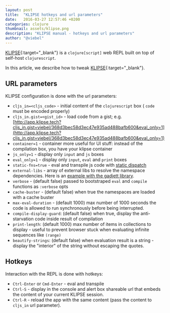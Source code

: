 ```yaml
---
layout: post
title:  "KLIPSE hotkeys and url parameters"
date:   2016-03-27 12:57:46 +0200
categories: clojure
thumbnail: assets/klipse.png
description: "KLIPSE manual - hotkeys and url parameters"
author: "@viebel"
---
```


[KLIPSE][klipse-url]{:target="_blank"} is a `clojure[script]` web REPL built on top of self-host `clojurescript`.

In this article, we describe how to tweak [KLIPSE][klipse-url]{:target="_blank"}.


## URL parameters

KLIPSE configuration is done with the url parameters:


* `cljs_in=<cljs_code>` - initial content of the `clojurescript` box ( `code` must be encoded properly)
* `cljs_in.gist=<gist_id>` - load code from a gist;  e.g. [http://app.klipse.tech?cljs_in.gist=viebel/368d3bec58d3ec47e935ad488bafb600&eval_only=1](http://app.klipse.tech?cljs_in.gist=viebel/368d3bec58d3ec47e935ad488bafb600&eval_only=1)
* `container=1` - container more useful for UI stuff: instead of the compilation box, you have your klipse container
* `js_only=1` - display only `input` and `js` boxes
* `eval_only=1` - display only `input`, `eval` and `print` boxes
* `static-fns=true` - eval and transpile js code with [static dispatch](https://github.com/clojure/clojurescript/wiki/Compiler-Options#static-fns)
* `external-libs` - array of external libs to resolve the namespace dependencies. Here is an [example with the gadjett library](http://app.klipse.tech/?cljs_in.gist=viebel/56695ae0360b8692255cc84115d37c6b&external-libs=[https://raw.githubusercontent.com/viebel/gadjett/master/src/]).
* `verbose` - (default false) passed to bootstraped `eval` and `compile` functions as `:verbose` opts
* `cache-buster` - (default false) when true the namespaces are loaded with a cache buster
* `max-eval-duration` - (default 1000) max number of 1000 seconds the code is allowed to run synchronously before being interrupted.
* `compile-display-guard`: (default false) when true, display the anti-starvation code inside result of compilation
* `print-length`: (default 1000) max number of items in collections to display - useful to prevent browser stuck when evaluating infinite sequences like `(range)`
* `beautify-strings`: (default false) when evaluation result is a string - display the "interior" of the string without escaping the quotes.


## Hotkeys

Interaction with the REPL is done with hotkeys:


* `Ctrl-Enter` or `Cmd-Enter` - eval and transpile
* `Ctrl-S` - display in the console and alert box shareable url that embeds the content of your current KLIPSE session.
* `Ctrl-R` - reload the app with the same content (pass the content to `cljs_in` url parameter).



[klipse-url]: http://app.klipse.tech/
